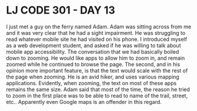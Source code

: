 # LJ CODE 301 - DAY 13

I just met a guy on the ferry named Adam. Adam was sitting across from me and it was very clear that he had a sight impairment. He was struggling to read whatever mobile site he had visited on his phone. I introduced myself as a web development student, and asked if he was willing to talk about mobile app accessibility. The conversation that we had basically boiled down to zooming. He would like apps to allow him to zoom in, and remain zoomed while he continued to browse the page. The second, and in his opinion more important feature, is that the text would scale with the rest of the page when zooming. He is an avid hiker, and uses various mapping applications. Evidently, when zooming, the text on most of these apps remains the same size. Adam said that most of the time, the reason he tried to zoom in the first place was to be able to read to name of the trail, street, etc.. Apparently even Google maps is an offender in this regard.  
